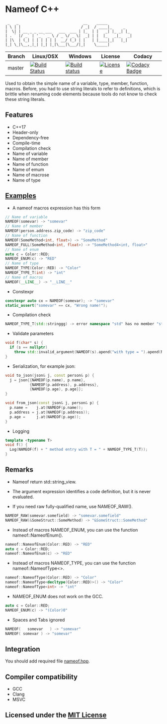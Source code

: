 # Nameof C++

```text
 _   _                             __    _____
| \ | |                           / _|  / ____|_     _
|  \| | __ _ _ __ ___   ___  ___ | |_  | |   _| |_ _| |_
| . ` |/ _` | '_ ` _ \ / _ \/ _ \|  _| | |  |_   _|_   _|
| |\  | (_| | | | | | |  __/ (_) | |   | |____|_|   |_|
|_| \_|\__,_|_| |_| |_|\___|\___/|_|    \_____|
```

Branch | Linux/OSX | Windows | License | Codacy
-------|-----------|---------|---------|-------
master |[![Build Status](https://travis-ci.org/Neargye/nameof.svg?branch=master)](https://travis-ci.org/Neargye/nameof)|[![Build status](https://ci.appveyor.com/api/projects/status/yq5fk0d9mwljbubt/branch/master?svg=true)](https://ci.appveyor.com/project/Neargye/nameof/branch/master)|[![License](https://img.shields.io/github/license/Neargye/nameof.svg)](LICENSE)|[![Codacy Badge](https://api.codacy.com/project/badge/Grade/1d06f3f07afe4f34acd29c0c8efa830b)](https://www.codacy.com/app/Neargye/nameof?utm_source=github.com&amp;utm_medium=referral&amp;utm_content=Neargye/nameof&amp;utm_campaign=Badge_Grade)

Used to obtain the simple name of a variable, type, member, function, macros.
Before, you had to use string literals to refer to definitions, which is brittle when renaming code elements because tools do not know to check these string literals.

## Features

* C++17
* Header-only
* Dependency-free
* Compile-time
* Compilation check
* Name of variable
* Name of member
* Name of function
* Name of emum
* Name of macrose
* Name of type

## [Examples](example/example.cpp)

* A nameof macros expression has this form

```cpp
// Name of variable
NAMEOF(somevar) -> "somevar"
// Name of member
NAMEOF(person.address.zip_code) -> "zip_code"
// Name of function
NAMEOF(SomeMethod<int, float>) -> "SomeMethod"
NAMEOF_FULL(SomeMethod<int, float>) -> "SomeMethod4<int, float>"
// Name of enum
auto c = Color::RED;
NAMEOF_ENUM(c) -> "RED"
// Name of type
NAMEOF_TYPE(Color::RED) -> "Color"
NAMEOF_TYPE_T(int) -> "int"
// Name of macros
NAMEOF(__LINE__) -> "__LINE__"
```

* Constexpr

```cpp
constexpr auto cx = NAMEOF(somevar); -> "somevar"
static_assert("somevar" == cx, "Wrong name!");
```

* Compilation check

```cpp
NAMEOF_TYPE_T(std::stringgg) -> error namespace "std" has no member "stringgg"
```

* Validate parameters

```cpp
void f(char* s) {
  if (s == nullptr)
    throw std::invalid_argument(NAMEOF(s).apend("with type = ").apend(NAMEOF_TYPE(s)));
}
```

* Serialization, for example json:

```cpp
void to_json(json& j, const person& p) {
  j = json{{NAMEOF(p.name), p.name},
           {NAMEOF(p.address), p.address},
           {NAMEOF(p.age), p.age}};
}

void from_json(const json& j, person& p) {
  p.name =    j.at(NAMEOF(p.name));
  p.address = j.at(NAMEOF(p.address));
  p.age =     j.at(NAMEOF(p.age));
}
```

* Logging

```cpp
template <typename T>
void f() {
  Log(NAMEOF(f) + " method entry with T = " + NAMEOF_TYPE_T(T));
}
```

## Remarks

* Nameof return std::string_view.

* The argument expression identifies a code definition, but it is never evaluated.

* If you need raw fully-qualified name, use NAMEOF_RAW().

```cpp
NAMEOF_RAW(somevar.somefield) -> "somevar.somefield"
NAMEOF_RAW(&SomeStruct::SomeMethod) -> "&SomeStruct::SomeMethod"
```

* Instead of macros NAMEOF_ENUM, you can use the function nameof::NameofEnum().

```cpp
nameof::NameofEnum(Color::RED) -> "RED"
auto c = Color::RED;
nameof::NameofEnum(c) -> "RED"
```

* Instead of macros NAMEOF_TYPE, you can use the function nameof::NameofType<>.

```cpp
nameof::NameofType(Color::RED) -> "Color"
nameof::NameofType<decltype(Color::RED)>() -> "Color"
nameof::NameofType<int> -> "int"
```

* NAMEOF_ENUM does not work on the GCC.

```cpp
auto c = Color::RED;
NAMEOF_ENUM(c) -> "(Color)0"
```

* Spaces and Tabs ignored

```cpp
NAMEOF(   somevar   ) -> "somevar"
NAMEOF(	somevar	) -> "somevar"
```

## Integration

You should add required file [nameof.hpp](include/nameof.hpp).

## Compiler compatibility

* GCC
* Clang
* MSVC

## Licensed under the [MIT License](LICENSE)
